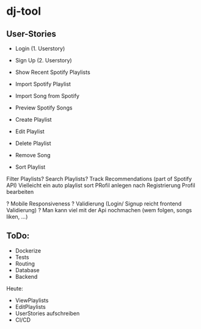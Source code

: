 # dj-tool

## User-Stories
* Login      (1. Userstory)
* Sign Up    (2. Userstory)

* Show Recent Spotify Playlists
* Import Spotify Playlist
* Import Song from Spotify
* Preview Spotify Songs

* Create Playlist
* Edit Playlist
* Delete Playlist
* Remove Song
* Sort Playlist



Filter Playlists?
Search Playlists?
Track Recommendations (part of Spotify API)
Vielleicht ein auto playlist sort
PRofil anlegen nach Registrierung
Profil bearbeiten



? Mobile Responsiveness
? Validierung (Login/ Signup reicht frontend Validierung)
? Man kann viel mit der Api nochmachen (wem folgen, songs liken, ...)



## ToDo:
* Dockerize
* Tests
* Routing
* Database
* Backend






Heute:
- ViewPlaylists
- EditPlaylists
- UserStories aufschreiben
- CI/CD
